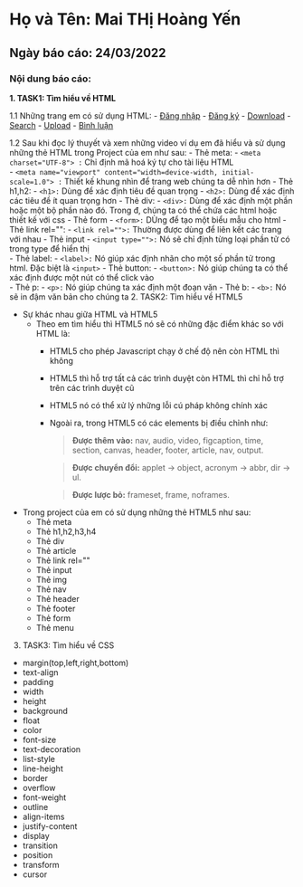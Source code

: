 # Họ và Tên: Mai THị Hoàng Yến
## Ngày báo cáo: 24/03/2022
### Nội dung báo cáo: 
**1. TASK1: Tìm hiểu về HTML**

  1.1 Những trang em có sử dụng HTML:
     - [Đăng nhập](/Task1_HTML/login.html)
     - [Đăng ký](/Task1_HTML/signup.php)
     - [Download](/Task1_HTML/download.php)
     - [Search](/Task1_HTML/search.php)
     - [Upload](/Task1_HTML/upload.php)
     - [Bình luận](/Task1_HTML/comment.php)
     
  1.2  Sau khi đọc lý thuyết và xem những video ví dụ em đã hiểu và sử dụng những thẻ HTML trong Project của em như sau:
      - Thẻ meta:
        - `<meta charset="UTF-8"> :` Chỉ định mã hoá ký tự cho tài liệu HTML       
        - `<meta name="viewport" content="width=device-width, initial-scale=1.0"> :` Thiết kế khung nhìn để trang web chúng ta dễ nhìn hơn
      - Thẻ h1,h2:
        - `<h1>:` Dùng để xác định tiêu đề quan trọng 
        - `<h2>:` Dùng để xác định các tiêu đề ít quan trọng hơn
      - Thẻ div:
        - `<div>:` Dùng để xác định một phần hoặc một bộ phần nào đó. Trong đ, chúng ta có thể chứa các html hoặc thiết kế với css 
      - Thẻ form
        - `<form>:` DÙng để tạo một biểu mẫu cho html 
      - Thẻ link rel="":
        - `<link rel="">:` Thường được dùng để liên kết các trang với nhau 
      - Thẻ input
        - `<input type="">:` Nó sẽ chỉ định từng loại phần tử có trong type để hiển thị  
      - Thẻ label:
        - `<label>:` Nó giúp xác định nhãn cho một số phần tử trong html. Đặc biệt là `<input>` 
      - Thẻ button:
        - `<button>:` Nó giúp chúng ta có thể xác định được một nút có thể click vào  
      - Thẻ p:
        - `<p>:` Nó giúp chúng ta xác định một đoạn văn
      - Thẻ b:
        - `<b>:` Nó sẽ in đậm văn bản cho chúng ta
2. TASK2: Tìm hiểu về HTML5
   - Sự khác nhau giữa HTML và HTML5
     - Theo em tìm hiểu thì HTML5 nó sẽ có những đặc điểm khác so với HTML là:
       - HTML5 cho phép Javascript chạy ở chế độ nên còn HTML thì không
       - HTML5 thì hỗ trợ tất cả các trình duyệt còn HTML thì chỉ hỗ trợ trên các trình duyệt cũ
       - HTML5 nó có thể xử lý những lỗi cú pháp không chính xác
       - Ngoài ra, trong HTML5 có các elements bị điều chỉnh như:
            >**Được thêm vào:** nav, audio, video, figcaption, time, section, canvas, header, footer, article, nav, output.
            
            >**Được chuyển đổi:** applet -> object, acronym -> abbr, dir -> ul.
            
            >**Được lược bỏ:** frameset, frame, noframes.
   - Trong project của em có sử dụng những thẻ HTML5 như sau:
      - Thẻ meta
      - Thẻ h1,h2,h3,h4
      - Thẻ div
      - Thẻ article
      - Thẻ link rel=""
      - Thẻ input
      - Thẻ img
      - Thẻ nav
      - Thẻ header
      - Thẻ footer
      - Thẻ form
      - Thẻ menu
3. TASK3: Tìm hiểu về CSS
- margin(top,left,right,bottom)
- text-align 
- padding
- width
- height
- background
- float
- color
- font-size
- text-decoration
- list-style
- line-height
- border
- overflow
- font-weight
- outline
- align-items
- justify-content
- display
- transition
- position
- transform
- cursor
